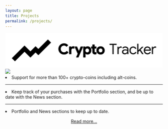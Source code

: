 ```yaml
---
layout: page
title: Projects
permalink: /projects/
---
```


<div class="projects-hero-container">
	<img id="hero-logo" class="projects-hero-logo" src="/assets/cryptotracker/logo-wide-dark.png">
	<img id="hero-img" class="projects-hero-img" src="https://raw.githubusercontent.com/ismaelestalayo/CryptoTracker/master/Screenshots/promo/Laptop_front_home_light.png"/>
	<div class="project-hero-descr">
		<span>
			<li>Support for more than 100+ crypto-coins including alt-coins.</li>
			<hr>
			<li>Keep track of your purchases with the Portfolio section, and be up to date with the News section.</li>
			<hr>			
			<li>Portfolio and News sections to keep up to date.</li>
		</span>
		<div style="text-align: center; padding: 15px 0">
			<a href="CryptoTracker">Read more...</a>		
		</div>
	</div>
</div>

<script>
	function changeTheme(){
		
		applyTheme();
	}
	
	function applyTheme(){
		if(window.localStorage.getItem("mode") == "dark"){
			document.getElementById("hero-logo").src = "/assets/cryptotracker/logo-wide-light.png";
			document.getElementById("hero-img").src = "https://raw.githubusercontent.com/ismaelestalayo/CryptoTracker/master/Screenshots/promo/Laptop_front_home_dark.png";
		} else{
			document.getElementById("hero-logo").src = "/assets/cryptotracker/logo-wide-dark.png";
			document.getElementById("hero-img").src = "https://raw.githubusercontent.com/ismaelestalayo/CryptoTracker/master/Screenshots/promo/Laptop_front_home_light.png";
		}
	}
	applyTheme();
</script>

<!-- {% for project in site.projects %}

<div class="project ">
    <div class="thumbnail">
        <a href="{{ site.baseurl }}{{ project.url }}">
        {% if project.img %}
        <img class="thumbnail" src="{{ project.img }}"/>
        {% else %}
        <div class="thumbnail blankbox"></div>
        {% endif %}    
        <span>
            <h1>{{ project.title }}</h1>
            <br/>
            <p>{{ project.description }}</p>
        </span>
        </a>
    </div>
</div>

{% endfor %}  -->
